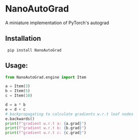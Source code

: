 # NanoAutoGrad
A miniature implementation of PyTorch's autograd

## Installation
```
 pip install NanoAutoGrad
```

## Usage:
```python
from NanoAutoGrad.engine import Item

a = Item(3)
b = Item(5)
c = Item(10)

d = a * b
e = d + c
# backpropagating to calculate gradients w.r.t leaf nodes
e.backwards()
print(f"gradient w.r.t a: {a.grad}")
print(f"gradient w.r.t b: {b.grad}")
print(f"gradient w.r.t c: {c.grad}")
```
